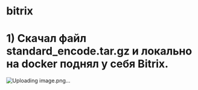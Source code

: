 # bitrix
# 1) Скачал файл standard_encode.tar.gz и локально на docker поднял у себя Bitrix.
![Uploading image.png…]()
